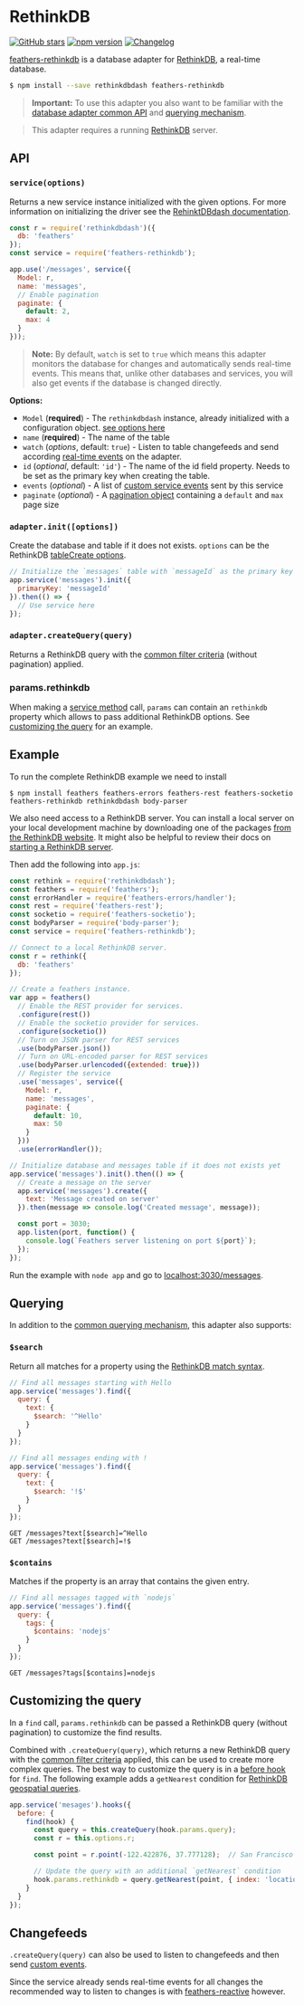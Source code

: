 # RethinkDB

[![GitHub stars](https://img.shields.io/github/stars/feathersjs/feathers-rethinkdb.png?style=social&label=Star)](https://github.com/feathersjs/feathers-rethinkdb/)
[![npm version](https://img.shields.io/npm/v/feathers-rethinkdb.png?style=flat-square)](https://www.npmjs.com/package/feathers-rethinkdb)
[![Changelog](https://img.shields.io/badge/changelog-.md-blue.png?style=flat-square)](https://github.com/feathersjs/feathers-rethinkdb/blob/master/CHANGELOG.md)

[feathers-rethinkdb](https://github.com/feathersjs/feathers-rethinkdb) is a database adapter for [RethinkDB](https://rethinkdb.com), a real-time database.

```bash
$ npm install --save rethinkdbdash feathers-rethinkdb
```

> **Important:** To use this adapter you also want to be familiar with the [database adapter common API](./common.md) and [querying mechanism](./querying.md).

> This adapter requires a running [RethinkDB](https://www.rethinkdb.com/) server.

## API

### `service(options)`

Returns a new service instance initialized with the given options. For more information on initializing the driver see the [RehinktDBdash documentation](https://github.com/neumino/rethinkdbdash).

```js
const r = require('rethinkdbdash')({
  db: 'feathers'
});
const service = require('feathers-rethinkdb');

app.use('/messages', service({
  Model: r,
  name: 'messages',
  // Enable pagination
  paginate: {
    default: 2,
    max: 4
  }
}));
```

> **Note:** By default, `watch` is set to `true` which means this adapter monitors the database for changes and automatically sends real-time events. This means that, unlike other databases and services, you will also get events if the database is changed directly.

__Options:__

- `Model` (**required**) - The `rethinkdbdash` instance, already initialized with a configuration object. [see options here](https://github.com/neumino/rethinkdbdash#importing-the-driver)
- `name` (**required**) - The name of the table
- `watch` (*options*, default: `true`) - Listen to table changefeeds and send according [real-time events](../real-time/events.md) on the adapter.
- `id` (*optional*, default: `'id'`) - The name of the id field property. Needs to be set as the primary key when creating the table.
- `events` (*optional*) - A list of [custom service events](../real-time/events.md#custom-events) sent by this service
- `paginate` (*optional*) - A [pagination object](./pagination.md) containing a `default` and `max` page size

### `adapter.init([options])`

Create the database and table if it does not exists. `options` can be the RethinkDB [tableCreate options](https://rethinkdb.com/api/javascript/table_create/).

```js
// Initialize the `messages` table with `messageId` as the primary key
app.service('messages').init({
  primaryKey: 'messageId'
}).then(() => {
  // Use service here
});
```

### `adapter.createQuery(query)`

Returns a RethinkDB query with the [common filter criteria](./querying.md) (without pagination) applied.

### params.rethinkdb

When making a [service method](./services.md) call, `params` can contain an `rethinkdb` property which allows to pass additional RethinkDB options. See [customizing the query](#customizing-the-query) for an example.


## Example

To run the complete RethinkDB example we need to install

```
$ npm install feathers feathers-errors feathers-rest feathers-socketio feathers-rethinkdb rethinkdbdash body-parser
```

We also need access to a RethinkDB server. You can install a local server on your local development machine by downloading one of the packages [from the RethinkDB website](https://rethinkdb.com/docs/install/). It might also be helpful to review their docs on [starting a RethinkDB server](http://rethinkdb.com/docs/start-a-server/).

Then add the following into `app.js`:

```js
const rethink = require('rethinkdbdash');
const feathers = require('feathers');
const errorHandler = require('feathers-errors/handler');
const rest = require('feathers-rest');
const socketio = require('feathers-socketio');
const bodyParser = require('body-parser');
const service = require('feathers-rethinkdb');

// Connect to a local RethinkDB server.
const r = rethink({
  db: 'feathers'
});

// Create a feathers instance.
var app = feathers()
  // Enable the REST provider for services.
  .configure(rest())
  // Enable the socketio provider for services.
  .configure(socketio())
  // Turn on JSON parser for REST services
  .use(bodyParser.json())
  // Turn on URL-encoded parser for REST services
  .use(bodyParser.urlencoded({extended: true}))
  // Register the service
  .use('messages', service({
    Model: r,
    name: 'messages',
    paginate: {
      default: 10,
      max: 50
    }
  }))
  .use(errorHandler());

// Initialize database and messages table if it does not exists yet
app.service('messages').init().then(() => {
  // Create a message on the server
  app.service('messages').create({
    text: 'Message created on server'
  }).then(message => console.log('Created message', message));

  const port = 3030;
  app.listen(port, function() {
    console.log(`Feathers server listening on port ${port}`);
  });
});
```

Run the example with `node app` and go to [localhost:3030/messages](http://localhost:3030/messages).


## Querying

In addition to the [common querying mechanism](./querying.md), this adapter also supports:

### `$search`

Return all matches for a property using the [RethinkDB match syntax](https://www.rethinkdb.com/api/javascript/match/).

```js
// Find all messages starting with Hello
app.service('messages').find({
  query: {
    text: {
      $search: '^Hello'
    }
  }
});

// Find all messages ending with !
app.service('messages').find({
  query: {
    text: {
      $search: '!$'
    }
  }
});
```

```
GET /messages?text[$search]=^Hello
GET /messages?text[$search]=!$
```

### `$contains`

Matches if the property is an array that contains the given entry.


```js
// Find all messages tagged with `nodejs`
app.service('messages').find({
  query: {
    tags: {
      $contains: 'nodejs'
    }
  }
});
```

```
GET /messages?tags[$contains]=nodejs
```


## Customizing the query

In a `find` call, `params.rethinkdb` can be passed a RethinkDB query (without pagination) to customize the find results.

Combined with `.createQuery(query)`, which returns a new RethinkDB query with the [common filter criteria](./querying.md) applied, this can be used to create more complex queries. The best way to customize the query is in a [before hook](../hooks/index.md) for `find`. The following example adds a `getNearest` condition for [RethinkDB geospatial queries](https://www.rethinkdb.com/docs/geo-support/javascript/).

```js
app.service('mesages').hooks({
  before: {
    find(hook) {
      const query = this.createQuery(hook.params.query);
      const r = this.options.r;

      const point = r.point(-122.422876, 37.777128);  // San Francisco

      // Update the query with an additional `getNearest` condition
      hook.params.rethinkdb = query.getNearest(point, { index: 'location' });
    }
  }
});
```


## Changefeeds

`.createQuery(query)` can also be used to listen to changefeeds and then send [custom events](../real-time/events.md).

Since the service already sends real-time events for all changes the recommended way to listen to changes is with [feathers-reactive](../ecosystem/feathers-reactive.md) however.
